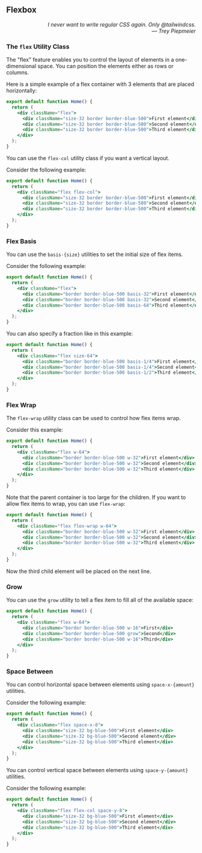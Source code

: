 ## Flexbox

<div style="text-align: right"> <i> I never want to write regular CSS again. Only @tailwindcss. <br> — Trey Piepmeier </i> </div>

### The `flex` Utility Class

The "flex" feature enables you to control the layout of elements in a one-dimensional space.
You can position the elements either as rows or columns.

Here is a simple example of a flex container with 3 elements that are placed horizontally:

```jsx
export default function Home() {
  return (
    <div className="flex">
      <div className="size-32 border border-blue-500">First element</div>
      <div className="size-32 border border-blue-500">Second element</div>
      <div className="size-32 border border-blue-500">Third element</div>
    </div>
  );
}
```

You can use the `flex-col` utility class if you want a vertical layout.

Consider the following example:

```jsx
export default function Home() {
  return (
    <div className="flex flex-col">
      <div className="size-32 border border-blue-500">First element</div>
      <div className="size-32 border border-blue-500">Second element</div>
      <div className="size-32 border border-blue-500">Third element</div>
    </div>
  );
}
```

### Flex Basis

You can use the `basis-{size}` utilities to set the initial size of flex items.

Consider the following example:

```jsx
export default function Home() {
  return (
    <div className="flex">
      <div className="border border-blue-500 basis-32">First element</div>
      <div className="border border-blue-500 basis-32">Second element</div>
      <div className="border border-blue-500 basis-64">Third element</div>
    </div>
  );
}
```

You can also specify a fraction like in this example:

```jsx
export default function Home() {
  return (
    <div className="flex size-64">
      <div className="border border-blue-500 basis-1/4">First element</div>
      <div className="border border-blue-500 basis-1/4">Second element</div>
      <div className="border border-blue-500 basis-1/2">Third element</div>
    </div>
  );
}
```

### Flex Wrap

The `flex-wrap` utility class can be used to control how flex items wrap.

Consider this example:

```jsx
export default function Home() {
  return (
    <div className="flex w-64">
      <div className="border border-blue-500 w-32">First element</div>
      <div className="border border-blue-500 w-32">Second element</div>
      <div className="border border-blue-500 w-32">Third element</div>
    </div>
  );
}
```

Note that the parent container is too large for the children.
If you want to allow flex items to wrap, you can use `flex-wrap`:

```jsx
export default function Home() {
  return (
    <div className="flex flex-wrap w-64">
      <div className="border border-blue-500 w-32">First element</div>
      <div className="border border-blue-500 w-32">Second element</div>
      <div className="border border-blue-500 w-32">Third element</div>
    </div>
  );
}
```

Now the third child element will be placed on the next line.

### Grow

You can use the `grow` utility to tell a flex item to fill all of the available space:

```jsx
export default function Home() {
  return (
    <div className="flex w-64">
      <div className="border border-blue-500 w-16">First</div>
      <div className="border border-blue-500 grow">Second</div>
      <div className="border border-blue-500 w-16">Third</div>
    </div>
  );
}
```

### Space Between

You can control horizontal space between elements using `space-x-{amount}` utilities.

Consider the following example:

```jsx
export default function Home() {
  return (
    <div className="flex space-x-8">
      <div className="size-32 bg-blue-500">First element</div>
      <div className="size-32 bg-blue-500">Second element</div>
      <div className="size-32 bg-blue-500">Third element</div>
    </div>
  );
}
```

You can control vertical space between elements using `space-y-{amount}` utilities.

Consider the following example:

```jsx
export default function Home() {
  return (
    <div className="flex flex-col space-y-8">
      <div className="size-32 bg-blue-500">First element</div>
      <div className="size-32 bg-blue-500">Second element</div>
      <div className="size-32 bg-blue-500">Third element</div>
    </div>
  );
}
```
